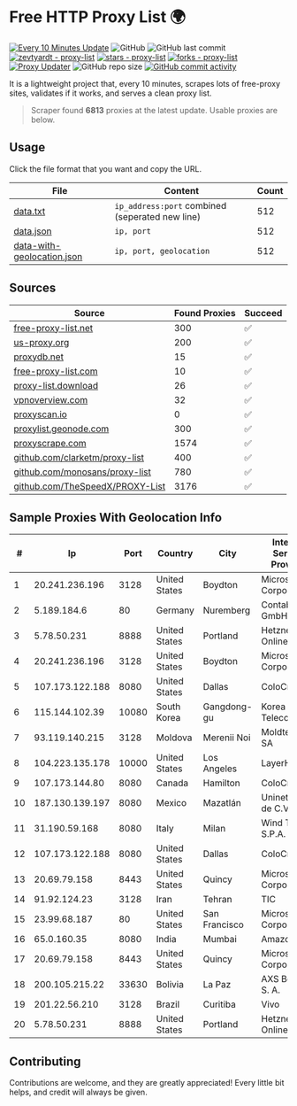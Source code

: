 
# Free HTTP Proxy List 🌍

[![Every 10 Minutes Update](https://github.com/mertguvencli/http-proxy-list/actions/workflows/main.yml/badge.svg?branch=main)](https://github.com/mertguvencli/http-proxy-list/actions/workflows/main.yml)
![GitHub](https://img.shields.io/github/license/mertguvencli/http-proxy-list)
![GitHub last commit](https://img.shields.io/github/last-commit/mertguvencli/http-proxy-list)
[![zevtyardt - proxy-list](https://img.shields.io/static/v1?label=zevtyardt&message=proxy-list&color=blue&logo=github)](https://github.com/zevtyardt/proxy-list "Go to GitHub repo")
[![stars - proxy-list](https://img.shields.io/github/stars/zevtyardt/proxy-list?style=social)](https://github.com/zevtyardt/proxy-list)
[![forks - proxy-list](https://img.shields.io/github/forks/zevtyardt/proxy-list?style=social)](https://github.com/zevtyardt/proxy-list)
[![Proxy Updater](https://github.com/zevtyardt/proxy-list/workflows/Proxy%20Updater/badge.svg)](https://github.com/zevtyardt/proxy-list/actions?query=workflow:"Proxy+Updater")
![GitHub repo size](https://img.shields.io/github/repo-size/zevtyardt/proxy-list)
[![GitHub commit activity](https://img.shields.io/github/commit-activity/m/zevtyardt/proxy-list?logo=commits)](https://github.com/zevtyardt/proxy-list/commits/main)

It is a lightweight project that, every 10 minutes, scrapes lots of free-proxy sites, validates if it works, and serves a clean proxy list.

> Scraper found **6813** proxies at the latest update. Usable proxies are below.

## Usage

Click the file format that you want and copy the URL.

|File|Content|Count|
|----|-------|-----|
|[data.txt](https://raw.githubusercontent.com/mertguvencli/http-proxy-list/main/proxy-list/data.txt)|`ip_address:port` combined (seperated new line)|512|
|[data.json](https://raw.githubusercontent.com/mertguvencli/http-proxy-list/main/proxy-list/data.json)|`ip, port`|512|
|[data-with-geolocation.json](https://raw.githubusercontent.com/mertguvencli/http-proxy-list/main/proxy-list/data-with-geolocation.json)|`ip, port, geolocation`|512|

## Sources

|Source|Found Proxies|Succeed|
|------|-------------|-------|
|[free-proxy-list.net](https://free-proxy-list.net)|300|✅|
|[us-proxy.org](https://www.us-proxy.org)|200|✅|
|[proxydb.net](http://proxydb.net)|15|✅|
|[free-proxy-list.com](https://free-proxy-list.com/?page=&port=&type%5B%5D=http&type%5B%5D=https&up_time=0&search=Search)|10|✅|
|[proxy-list.download](https://www.proxy-list.download/HTTP)|26|✅|
|[vpnoverview.com](https://vpnoverview.com/privacy/anonymous-browsing/free-proxy-servers)|32|✅|
|[proxyscan.io](https://www.proxyscan.io)|0|✅|
|[proxylist.geonode.com](https://proxylist.geonode.com/api/proxy-list?limit=300&page=1&sort_by=lastChecked&sort_type=desc&protocols=http,https)|300|✅|
|[proxyscrape.com](https://api.proxyscrape.com/v2/?request=displayproxies&protocol=http&timeout=10000&country=all&ssl=all&anonymity=all)|1574|✅|
|[github.com/clarketm/proxy-list](https://raw.githubusercontent.com/clarketm/proxy-list/master/proxy-list-raw.txt)|400|✅|
|[github.com/monosans/proxy-list](https://raw.githubusercontent.com/monosans/proxy-list/main/proxies/http.txt)|780|✅|
|[github.com/TheSpeedX/PROXY-List](https://raw.githubusercontent.com/TheSpeedX/PROXY-List/master/http.txt)|3176|✅|


## Sample Proxies With Geolocation Info

|#|Ip|Port|Country|City|Internet Service Provider|
|-|--|----|-------|----|-------------------------|
|1|20.241.236.196|3128|United States|Boydton|Microsoft Corporation|
|2|5.189.184.6|80|Germany|Nuremberg|Contabo GmbH|
|3|5.78.50.231|8888|United States|Portland|Hetzner Online GmbH|
|4|20.241.236.196|3128|United States|Boydton|Microsoft Corporation|
|5|107.173.122.188|8080|United States|Dallas|ColoCrossing|
|6|115.144.102.39|10080|South Korea|Gangdong-gu|Korea Telecom|
|7|93.119.140.215|3128|Moldova|Merenii Noi|Moldtelecom SA|
|8|104.223.135.178|10000|United States|Los Angeles|LayerHost|
|9|107.173.144.80|8080|Canada|Hamilton|ColoCrossing|
|10|187.130.139.197|8080|Mexico|Mazatlán|Uninet S.A. de C.V.|
|11|31.190.59.168|8080|Italy|Milan|Wind TRE S.P.A.|
|12|107.173.122.188|8080|United States|Dallas|ColoCrossing|
|13|20.69.79.158|8443|United States|Quincy|Microsoft Corporation|
|14|91.92.124.23|3128|Iran|Tehran|TIC|
|15|23.99.68.187|80|United States|San Francisco|Microsoft Corporation|
|16|65.0.160.35|8080|India|Mumbai|Amazon.com|
|17|20.69.79.158|8443|United States|Quincy|Microsoft Corporation|
|18|200.105.215.22|33630|Bolivia|La Paz|AXS Bolivia S. A.|
|19|201.22.56.210|3128|Brazil|Curitiba|Vivo|
|20|5.78.50.231|8888|United States|Portland|Hetzner Online GmbH|



## Contributing

Contributions are welcome, and they are greatly appreciated! Every
little bit helps, and credit will always be given.

